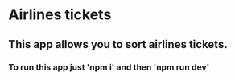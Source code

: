 # Airlines tickets

## This app allows you to sort airlines tickets.

### To run this app just 'npm i' and then 'npm run dev'
